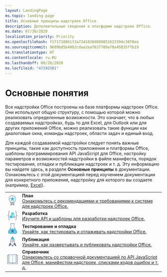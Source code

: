 ```yaml
---
layout: LandingPage
ms.topic: landing-page
title: Основные принципы надстроек Office
description: Дополнительные сведения о платформе надстроек Office.
ms.date: 07/30/2020
localization_priority: Priority
ms.openlocfilehash: f17171886133a7241838d089051b23394c38f8ee
ms.sourcegitcommit: 9609bd5b4982cdaa2ea7637709a78a45835ffb19
ms.translationtype: HT
ms.contentlocale: ru-RU
ms.lasthandoff: 08/28/2020
ms.locfileid: "47292501"
---
```

# <a name="core-concepts"></a>Основные понятия

Все надстройки Office построены на базе платформы надстроек Office. Они используют общую структуру, с помощью которой можно реализовать определенные возможности. Это означает, что в любых создаваемых надстройках, будь то для Excel, для Outlook или для других приложений Office, можно реализовать такие функции как диалоговые окна, команды надстроек, области задач и единый вход.

Для каждой создаваемой надстройки следует понять важные принципы, такие как доступность приложения и платформы Office, шаблоны программирования API JavaScript для Office, настройку параметров и возможностей надстройки в файле манифеста, порядок тестирования, отладки и публикации надстроек и т. д. Эту информацию вы найдете здесь, в разделе **Основные принципы** в документации. Ознакомьтесь с этой документацией перед изучением документации для конкретного приложения, надстройку для которого вы создаете (например, [Excel](../excel/index.yml)).

|               |               |
| ------------- | ------------- |
| ![рекомендации](../images/i_best-practices_small.svg) | **План**<br>[Ознакомьтесь с рекомендациями и требованиями к системе для надстроек Office.](../concepts/add-in-development-best-practices.md) |
| ![блоки кода](../images/i_code-blocks_small.svg) | **Разработка**<br>[Изучите API и шаблоны для разработки надстроек Office.](../develop/develop-overview.md) |
| ![рекомендуемое тестирование](../images/i_recommended-testing_small.svg) | **Тестирование и отладка**<br>[Узнайте, как тестировать и отлаживать надстройки Office.](../testing/test-debug-office-add-ins.md) |
| ![развертывание](../images/i_deploy_small.svg) | **Публикация**<br>[Узнайте, как развертывать и публиковать надстройки Office.](../publish/publish.md) |
| ![справочник](../images/i_reference_small.svg) | **Справочник**<br>[Ознакомьтесь со справочной документацией по API JavaScript для Office, манифестом надстроек, списками кодов ошибок и т. д.](../reference/javascript-api-for-office.md) |
